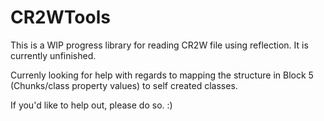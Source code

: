 # CR2WTools

This is a WIP progress library for reading CR2W file using reflection.
It is currently unfinished.

Currenly looking for help with regards to mapping the structure in Block 5 (Chunks/class property values) to self created classes.

If you'd like to help out, please do so. :)
